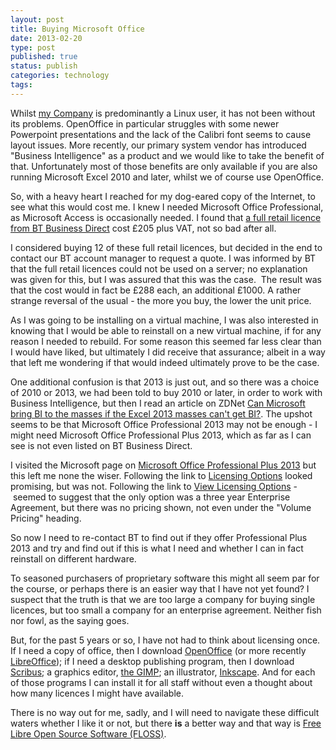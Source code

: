 ```yaml
--- 
layout: post 
title: Buying Microsoft Office
date: 2013-02-20
type: post 
published: true 
status: publish
categories: technology
tags: 
---
```


Whilst [my Company](http://www.tridenthonda.co.uk "Trident Honda") is
predominantly a Linux user, it has not been without its problems.
OpenOffice in particular struggles with some newer Powerpoint
presentations and the lack of the Calibri font seems to cause layout
issues. More recently, our primary system vendor has introduced
"Business Intelligence" as a product and we would like to take the
benefit of that. Unfortunately most of those benefits are only available
if you are also running Microsoft Excel 2010 and later, whilst we of
course use OpenOffice.

So, with a heavy heart I reached for my dog-eared copy of the Internet,
to see what this would cost me. I knew I needed Microsoft Office
Professional, as Microsoft Access is occasionally needed. I found that
[a full retail licence from BT Business
Direct](http://www.businessdirect.bt.com/products/microsoft-office-professional-2010---licence---1-pc---pkc---win---english-7258.html?q=office%202010 "BT Business Direct - Microsoft Office Professional 2010") cost
£205 plus VAT, not so bad after all.

I considered buying 12 of these full retail licences, but decided in the
end to contact our BT account manager to request a quote. I was informed
by BT that the full retail licences could not be used on a server; no
explanation was given for this, but I was assured that this was the
case.  The result was that the cost would in fact be £288 each, an
additional £1000. A rather strange reversal of the usual - the more you
buy, the lower the unit price.

As I was going to be installing on a virtual machine, I was also
interested in knowing that I would be able to reinstall on a new virtual
machine, if for any reason I needed to rebuild. For some reason this
seemed far less clear than I would have liked, but ultimately I did
receive that assurance; albeit in a way that left me wondering if that
would indeed ultimately prove to be the case.

One additional confusion is that 2013 is just out, and so there was a
choice of 2010 or 2013, we had been told to buy 2010 or later, in order
to work with Business Intelligence, but then I read an article on ZDNet
[Can Microsoft bring BI to the masses if the Excel 2013 masses can't get
BI?](http://www.zdnet.com/can-microsoft-bring-bi-to-the-masses-if-the-excel-2013-masses-cant-get-bi-7000011450/ "Can Microsoft bring BI to the masses if the Excel 2013 masses can't get BI?").
The upshot seems to be that Microsoft Office Professional 2013 may not
be enough - I might need Microsoft Office Professional Plus 2013, which
as far as I can see is not even listed on BT Business Direct.

I visited the Microsoft page on [Microsoft Office Professional Plus
2013](http://office.microsoft.com/en-gb/professional-plus/ "Microsoft Office Professional Plus") but
this left me none the wiser. Following the link to [Licensing
Options](http://office.microsoft.com/en-gb/business/microsoft-office-volume-licensing-suites-comparison-FX101812899.aspx "Licensing Options")
looked promising, but was not. Following the link to [View Licensing
Options](http://www.microsoft.com/licensing/licensing-options/enterprise.aspx#tab=4 "View Licensing Options") - seemed
to suggest that the only option was a three year Enterprise Agreement,
but there was no pricing shown, not even under the "Volume Pricing"
heading.

So now I need to re-contact BT to find out if they offer Professional
Plus 2013 and try and find out if this is what I need and whether I can
in fact reinstall on different hardware.

To seasoned purchasers of proprietary software this might all seem par
for the course, or perhaps there is an easier way that I have not yet
found? I suspect that the truth is that we are too large a company for
buying single licences, but too small a company for an enterprise
agreement. Neither fish nor fowl, as the saying goes.

But, for the past 5 years or so, I have not had to think about licensing
once. If I need a copy of office, then I download
[OpenOffice](http://www.openoffice.org/ "OpenOffice") (or more recently
[LibreOffice](http://www.libreoffice.org/ "LibreOffice")); if I need a
desktop publishing program, then I download
[Scribus](http://www.scribus.net/ "Scribus"); a graphics editor, [the
GIMP](http://www.gimp.org/ "The GNU Image Manipulation Program"); an
illustrator, [Inkscape](http://inkscape.org/ "Inkscape"). And for each
of those programs I can install it for all staff without even a thought
about how many licences I might have available.

There is no way out for me, sadly, and I will need to navigate these
difficult waters whether I like it or not, but there **is** a better way
and that way is [Free Libre Open Source Software
(FLOSS)](http://en.wikibooks.org/wiki/FLOSS_Concept_Booklet "FLOSS Concept Booklet").

